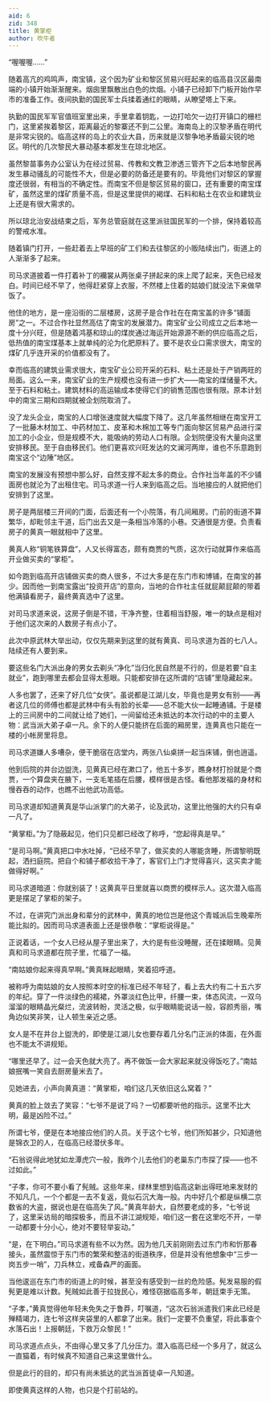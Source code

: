 ```yaml
---
aid: 6
zid: 348
title: 黄掌柜
author: 吹牛者
---
```


“喔喔喔……”

随着高亢的鸡鸣声，南宝镇，这个因为矿业和黎区贸易兴旺起来的临高县汉区最南端的小镇开始渐渐醒来。烟囱里飘散出白色的炊烟。小铺子已经卸下门板开始作早市的准备工作。夜间执勤的国民军士兵揉着通红的眼睛，从瞭望塔上下来。

执勤的国民军军官值班室里出来，手里拿着钥匙，一边打哈欠一边打开镇口的栅栏门，这里紧挨着黎区，距离最近的黎寨还不到二公里。海南岛上的汉黎矛盾在明代是非常尖锐的。临高这样的岛上的农业大县，历来就是汉黎争地矛盾最尖锐的地区。明代的几次黎民大暴动基本都发生在琼北地区。

虽然黎苗事务办公室认为在经过贸易、传教和文教卫渗透三管齐下之后本地黎民再发生暴动骚乱的可能性不大，但是必要的防备还是要有的。毕竟他们对黎区的掌握度还很弱，有相当的不确定性。而南宝不但是黎区贸易的窗口，还有重要的南宝煤矿，虽然这里的煤矿质量不高，但是这里提供的褐煤、石料和粘土在农业和建筑业上还是有很大需求的。

所以琼北治安战结束之后，军务总管庭就在这里派驻国民军的一个排，保持着较高的警戒水准。

随着镇门打开，一些赶着去上早班的矿工们和去往黎区的小贩陆续出门，街道上的人渐渐多了起来。

司马求道披着一件打着补丁的襽裳从两张桌子拼起来的床上爬了起来，天色已经发白。时间已经不早了，他得赶紧穿上衣服，不然楼上住着的姑娘们就没法下来做早饭了。

他住的地方，是一座沿街的二层楼房，这房子是合作社在在南宝盖的许多“铺面房”之一。不过合作社显然高估了南宝的发展潜力。南宝矿业公司成立之后本地一度十分兴旺，但是随着鸿基和琼山的煤炭通过海运开始源源不断的供应临高之后，低热值的南宝煤基本上就单纯的沦为化肥原料了。要不是农业口需求很大，南宝的煤矿几乎连开采的价值都没有了。

幸而临高的建筑业需求很大，南宝矿业公司开采的石料、粘土还是处于产销两旺的局面。这么一来，南宝矿业的生产规模也没有进一步扩大——南宝的煤储量不大。至于石料和粘土。建筑材料的高运输成本使得它们的销售范围也很有限。原本计划中的南宝三期和四期就被企划院取消了。

没了龙头企业，南宝的人口增张速度就大幅度下降了。这几年虽然相继在南宝开工了一批藤木材加工、中药材加工、皮革和木棉加工等专门面向黎区贸易产品进行深加工的小企业，但是规模不大，能吸纳的劳动人口有限。企划院便没有大量向这里安排移民。至于自由移民们。他们更喜欢兴旺发达的文澜河两岸，谁也不乐意跑到南宝这个“边陲”地区。

南宝的发展没有预想中那么好，自然支撑不起太多的商业。合作社当年盖的不少铺面房也就沦为了出租住宅。司马求道一行人来到临高之后。当地接应的人就把他们安排到了这里。

房子是两层楼三开间的门面，后面还有一个小院落，有几间厢房。门前的街道不算繁华，却毗邻主干道，后门出去又是一条相当冷落的小巷。交通很是方便。负责看房子的黄真一眼就相中了这里。

黄真人称“铜笔铁算盘”，人又长得富态，颇有商贾的气质，这次行动就算作来临高开业做买卖的“掌柜”。

如今跑到临高开店铺做买卖的商人很多，不过大多是在东门市和博铺，在南宝的甚少。因而他一到南宝露出“投资开店”的意向，当地的合作社主任就屁颠屁颠的带着他满镇看房子，最终黄真选中了这里。

对司马求道来说，这房子倒是不错，干净齐整，住着相当舒服，唯一的缺点是相对于他们这次来的人数房子有点小了。

此次中原武林大举出动，仅仅先期来到这里的就有黄真、司马求道为首的七八人。陆续还有人要到来。

要这些名门大派出身的男女去剃头“净化”当归化民自然是不行的，但是若要“自主就业”，跑到哪里去都会显得太惹眼。只能都安排在这所谓的“店铺”里隐藏起来。

人多也罢了，还来了好几位“女侠”。虽说都是江湖儿女，毕竟也是男女有别——再者这几位的师傅也都是武林中有头有脸的长辈——总不能大伙一起睡通铺。于是楼上的三间房中的二间就让给了她们，一间留给还未抵达的本次行动的中的主要人物：武当派大弟子卓一凡。余下的人便只能挤在后面的厢房里，连黄真也只能在一楼的小帐房里将息。

司马求道嫌人多嘈杂，便干脆宿在店堂内，两张八仙桌拼一起当床铺，倒也逍遥。

他到后院的井台边盥洗，见黄真已经在漱口了，他五十多岁，瞧身材打扮就是个商贾，一个算盘夹在腋下，一支毛笔插在后腰，模样很是古怪。看他那发福的身材和慢吞吞的动作，也瞧不出他武功高低。

司马求道却知道黄真是华山派掌门的大弟子，论及武功，这里比他强的大约只有卓一凡了。

“黄掌柜。”为了隐蔽起见，他们只见都已经改了称呼，“您起得真是早。”

“是司马啊。”黄真把口中水吐掉，“已经不早了，做买卖的人哪能贪睡，所谓黎明既起，洒扫庭院。把自个和铺子都收拾干净了，客官们上门才觉得喜兴，这买卖才能做得好啊。”

司马求道暗道：你就别装了！这黄真平日里就喜以商贾的模样示人。这次潜入临高更是摆足了掌柜的架子。

不过，在讲究门派出身和辈分的武林中，黄真的地位岂是他这个青城派后生晚辈所能比拟的。因而司马求道表面上还是很恭敬：“掌柜说得是。”

正说着话，一个女人已经从屋子里出来了，大约是有些没睡醒，还在揉眼睛。见黄真和司马求道都在院子里，忙福了一福。

“南姑娘你起来得真早啊。”黄真眯起眼睛，笑着招呼道。

被称呼为南姑娘的女人按照本时空的标准已经不年轻了，看上去大约有二十五六岁的年纪。穿了一件淡绿色的襦裙，外罩淡红色比甲，纤腰一束，体态风流，一双乌溜溜的眼睛晶光粲烂，流波转盼，灵活之极，似乎眼睛能说话一般，容颜秀丽，嘴角边似笑非笑，让人顿生亲近之感。

女人是不在井台上盥洗的，即使是江湖儿女也要存着几分名门正派的体面，在外面也不能太不讲规矩。

“哪里还早了。过一会天色就大亮了。再不做饭一会大家起来就没得饭吃了。”南姑娘抿嘴一笑自去厨房量米去了。

见她进去，小声向黄真道：“黄掌柜，咱们这几天依旧这么窝着？”

黄真的脸上敛去了笑容：“七爷不是说了吗？一切都要听他的指示。这里不比大明，最是凶险不过。”

所谓七爷，便是在本地接应他们的人员。关于这个七爷，他们所知甚少，只知道他是锦衣卫的人，在临高已经潜伏多年。

“石翁说得此地犹如龙潭虎穴一般，我昨个儿去他们的老巢东门市探了探——也不过如此。”

“子孝，你可不要小看了髡贼。这些年来，绿林里想到临高这新出得旺地来发财的不知凡几，一个个都是一去不复返，竟似石沉大海一般。内中好几个都是纵横二京数省的大盗，据说也是在临高失了风。”黄真年龄大，自然要老成的多，“七爷说了，这里采访局的暗探极多，而且不讲江湖规矩，咱们这一套在这里吃不开，一举一动都要十分小心，绝对不要轻举妄动。”

“是，在下明白。”司马求道有些不以为然。因为他几天前刚刚去过东门市和忻那春接头，虽然震惊于东门市的繁荣和整洁的街道秩序，但是并没有他想象中“三步一岗五步一哨”，刀兵林立，戒备森严的画面。

当他逡巡在东门市的街道上的时候，甚至没有感受到一丝的危险感。髡发易服的假髡更是难以计数。髡贼如此善于拉拢民心，难怪窃据临高多年，朝廷束手无策。

“子孝，”黄真觉得他年轻未免失之于鲁莽，叮嘱道，“这次石翁派遣我们来此已经是殚精竭力，连七爷这样夹袋里的人都拿了出来。我们一定要不负重望，将此事查个水落石出！上报朝廷，下救万众黎民！”

司马求道点点头，不由得心里又多了几分压力。潜入临高已经一个多月了，就这么一直猫着，有时候真不知道自己来这里做什么。

但是此行的目的，却只有尚未抵达的武当派首徒卓一凡知道。

即使黄真这样的人物，也只是个打前站的。
